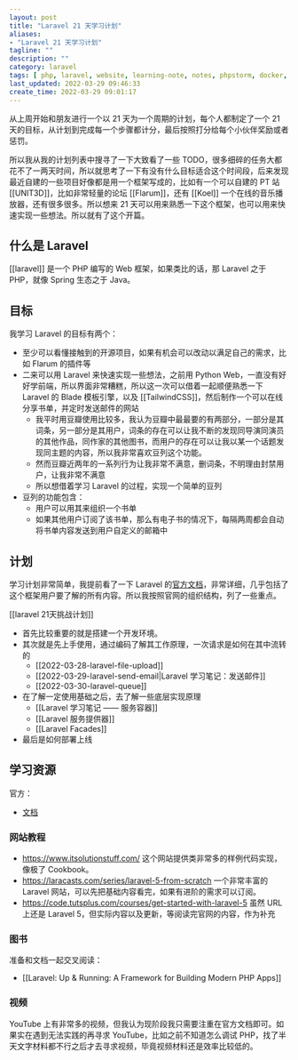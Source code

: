 ```yaml
---
layout: post
title: "Laravel 21 天学习计划"
aliases: 
- "Laravel 21 天学习计划"
tagline: ""
description: ""
category: laravel
tags: [ php, laravel, website, learning-note, notes, phpstorm, docker, sail ]
last_updated: 2022-03-29 09:46:33
create_time: 2022-03-29 09:01:17
---
```


从上周开始和朋友进行一个以 21 天为一个周期的计划，每个人都制定了一个 21 天的目标，从计划到完成每一个步骤都计分，最后按照打分给每个小伙伴奖励或者惩罚。

所以我从我的计划列表中搜寻了一下大致看了一些 TODO，很多细碎的任务大都花不了一两天时间，所以就思考了一下有没有什么目标适合这个时间段，后来发现最近自建的一些项目好像都是用一个框架写成的，比如有一个可以自建的 PT 站 [[UNIT3D]]，比如非常轻量的论坛 [[Flarum]]，还有 [[Koel]] 一个在线的音乐播放器，还有很多很多。所以想来 21 天可以用来熟悉一下这个框架，也可以用来快速实现一些想法。所以就有了这个开篇。

## 什么是 Laravel
[[laravel]] 是一个 PHP 编写的 Web 框架，如果类比的话，那 Laravel 之于 PHP，就像 Spring 生态之于 Java。

## 目标
我学习 Laravel 的目标有两个：

- 至少可以看懂接触到的开源项目，如果有机会可以改动以满足自己的需求，比如 Flarum 的插件等
- 二来可以用 Laravel 来快速实现一些想法，之前用 Python Web，一直没有好好学前端，所以界面非常糟糕，所以这一次可以借着一起顺便熟悉一下 Laravel 的 Blade 模板引擎，以及 [[TailwindCSS]]，然后制作一个可以在线分享书单，并定时发送邮件的网站
    - 我平时用豆瓣使用比较多，我认为豆瓣中最最要的有两部分，一部分是其词条，另一部分是其用户，词条的存在可以让我不断的发现同导演同演员的其他作品，同作家的其他图书，而用户的存在可以让我以某一个话题发现同主题的内容，所以我非常喜欢豆列这个功能。
    - 然而豆瓣近两年的一系列行为让我非常不满意，删词条，不明理由封禁用户，让我非常不满意
    - 所以想借着学习 Laravel 的过程，实现一个简单的豆列
- 豆列的功能包含：
    - 用户可以用其来组织一个书单
    - 如果其他用户订阅了该书单，那么有电子书的情况下，每隔两周都会自动将书单内容发送到用户自定义的邮箱中

## 计划
学习计划非常简单，我提前看了一下 Laravel 的[官方文档](https://laravel.com/docs/9.x/)，非常详细，几乎包括了这个框架用户要了解的所有内容。所以我按照官网的组织结构，列了一些重点。

[[laravel 21天挑战计划]]

- 首先比较重要的就是搭建一个开发环境。
- 其次就是先上手使用，通过编码了解其工作原理，一次请求是如何在其中流转的
    - [[2022-03-28-laravel-file-upload]]
    - [[2022-03-29-laravel-send-email|Laravel 学习笔记：发送邮件]]
    - [[2022-03-30-laravel-queue]]
- 在了解一定使用基础之后，去了解一些底层实现原理
    - [[Laravel 学习笔记 —— 服务容器]]
    - [[Laravel 服务提供器]]
    - [[Laravel Facades]]
- 最后是如何部署上线

## 学习资源

官方：

- [文档](https://laravel.com/docs/9.x/)

### 网站教程

- <https://www.itsolutionstuff.com/> 这个网站提供类非常多的样例代码实现，像极了 Cookbook。
- <https://laracasts.com/series/laravel-5-from-scratch> 一个非常丰富的 Laravel 网站，可以先把基础内容看完，如果有进阶的需求可以订阅。
- <https://code.tutsplus.com/courses/get-started-with-laravel-5> 虽然 URL 上还是 Laravel 5，但实际内容以及更新，等阅读完官网的内容，作为补充

### 图书
准备和文档一起交叉阅读：

- [[Laravel: Up & Running: A Framework for Building Modern PHP Apps]]

### 视频
YouTube 上有非常多的视频，但我认为现阶段我只需要注重在官方文档即可。如果实在遇到无法实践的再寻求 YouTube，比如之前不知道怎么调试 PHP，找了半天文字材料都不行之后才去寻求视频，毕竟视频材料还是效率比较低的。
